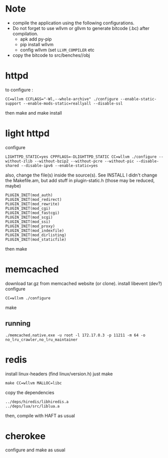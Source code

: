 # Note

- compile the application using the following configurations. 
- Do not forget to use wllvm or gllvm to generate bitcode (.bc) after compilation.
	- apk add py-pip
	- pip install wllvm
	- config wllvm (set `LLVM_COMPILER` etc
- copy the bitcode to src/benches/<apps>/obj

# httpd

to configure : 
```
CC=wllvm CCFLAGS="-Wl,--whole-archive" ./configure --enable-static-support --enable-mods-static=reallyall --disable-ssl
```
then make and make install


# light httpd
configure
```
LIGHTTPD_STATIC=yes CPPFLAGS=-DLIGHTTPD_STATIC CC=wllvm ./configure --without-zlib --without-bzip2 --without-pcre --without-pic --disable-shared --disable-ipv6 --enable-static=yes
```

also, change the file(s) inside the source(s). See INSTALL
I didn't change the Makefile.am, but add stuff in plugin-static.h (those may be reduced, maybe)

```
PLUGIN_INIT(mod_auth)
PLUGIN_INIT(mod_redirect)
PLUGIN_INIT(mod_rewrite)
PLUGIN_INIT(mod_cgi)
PLUGIN_INIT(mod_fastcgi)
PLUGIN_INIT(mod_scgi)
PLUGIN_INIT(mod_ssi)
PLUGIN_INIT(mod_proxy)
PLUGIN_INIT(mod_indexfile)
PLUGIN_INIT(mod_dirlisting)
PLUGIN_INIT(mod_staticfile)
```

then make

# memcached
download tar.gz from memcached website (or clone).
install libevent (dev?)
configure
```
CC=wllvm ./configure
```
make

## running
```
./memcached.native.exe -u root -l 172.17.0.3 -p 11211 -m 64 -o no_lru_crawler,no_lru_maintainer
```

# redis
install linux-headers (find linux/version.h)
just make
```
make CC=wllvm MALLOC=libc
```

copy the dependencies
```
../deps/hiredis/libhiredis.a
../deps/lua/src/liblua.a
```

then, compile with HAFT as usual

# cherokee

configure and make as usual
